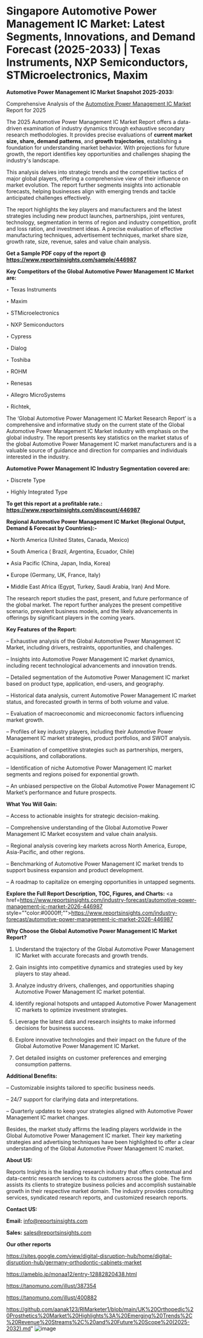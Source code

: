 # Singapore Automotive Power Management IC Market: Latest Segments, Innovations, and Demand Forecast (2025-2033) | Texas Instruments, NXP Semiconductors, STMicroelectronics, Maxim

<strong>Automotive Power Management IC Market Snapshot 2025-2033:</strong>

Comprehensive Analysis of the <a href=https://www.reportsinsights.com/sample/446987>Automotive Power Management IC Market</a> Report for 2025

The 2025 Automotive Power Management IC Market Report offers a data-driven examination of industry dynamics through exhaustive secondary research methodologies. It provides precise evaluations of <strong>current market size, share, demand patterns</strong>, and <strong>growth trajectories</strong>, establishing a foundation for understanding market behavior. With projections for future growth, the report identifies key opportunities and challenges shaping the industry's landscape.

This analysis delves into strategic trends and the competitive tactics of major global players, offering a comprehensive view of their influence on market evolution. The report further segments insights into actionable forecasts, helping businesses align with emerging trends and tackle anticipated challenges effectively.

The report highlights the key players and manufacturers and the latest strategies including new product launches, partnerships, joint ventures, technology, segmentation in terms of region and industry competition, profit and loss ration, and investment ideas. A precise evaluation of effective manufacturing techniques, advertisement techniques, market share size, growth rate, size, revenue, sales and value chain analysis.

<strong>Get a Sample PDF copy of the report @ <a href=https://www.reportsinsights.com/sample/446987 style=color:#0000ff;>https://www.reportsinsights.com/sample/446987</a></strong>

<strong>Key Competitors of the Global Automotive Power Management IC Market are:</strong>

‣ Texas Instruments

‣ Maxim

‣ STMicroelectronics

‣ NXP Semiconductors

‣ Cypress

‣ Dialog

‣ Toshiba

‣ ROHM

‣ Renesas

‣ Allegro MicroSystems

‣ Richtek,

The ‘Global Automotive Power Management IC Market Research Report’ is a comprehensive and informative study on the current state of the Global Automotive Power Management IC Market industry with emphasis on the global industry. The report presents key statistics on the market status of the global Automotive Power Management IC market manufacturers and is a valuable source of guidance and direction for companies and individuals interested in the industry.

<strong>Automotive Power Management IC Industry Segmentation covered are:</strong>

‣ Discrete Type

‣ Highly Integrated Type

<strong>To get this report at a profitable rate.: <a href=https://www.reportsinsights.com/discount/446987 style=color:#0000ff;>https://www.reportsinsights.com/discount/446987</a></strong>

<strong>Regional Automotive Power Management IC Market (Regional Output, Demand &amp; Forecast by Countries):-</strong>

• North America (United States, Canada, Mexico)

• South America ( Brazil, Argentina, Ecuador, Chile)

• Asia Pacific (China, Japan, India, Korea)

• Europe (Germany, UK, France, Italy)

• Middle East Africa (Egypt, Turkey, Saudi Arabia, Iran) And More.

The research report studies the past, present, and future performance of the global market. The report further analyzes the present competitive scenario, prevalent business models, and the likely advancements in offerings by significant players in the coming years.

<strong>Key Features of the Report:</strong>

– Exhaustive analysis of the Global Automotive Power Management IC Market, including drivers, restraints, opportunities, and challenges.

– Insights into Automotive Power Management IC market dynamics, including recent technological advancements and innovation trends.

– Detailed segmentation of the Automotive Power Management IC market based on product type, application, end-users, and geography.

– Historical data analysis, current Automotive Power Management IC market status, and forecasted growth in terms of both volume and value.

– Evaluation of macroeconomic and microeconomic factors influencing market growth.

– Profiles of key industry players, including their Automotive Power Management IC market strategies, product portfolios, and SWOT analysis.

– Examination of competitive strategies such as partnerships, mergers, acquisitions, and collaborations.

– Identification of niche Automotive Power Management IC market segments and regions poised for exponential growth.

– An unbiased perspective on the Global Automotive Power Management IC Market’s performance and future prospects.

<strong>What You Will Gain:</strong>

– Access to actionable insights for strategic decision-making.

– Comprehensive understanding of the Global Automotive Power Management IC Market ecosystem and value chain analysis.

– Regional analysis covering key markets across North America, Europe, Asia-Pacific, and other regions.

– Benchmarking of Automotive Power Management IC market trends to support business expansion and product development.

– A roadmap to capitalize on emerging opportunities in untapped segments.

<strong>Explore the Full Report Description, TOC, Figures, and Charts:</strong>
<a href=https://www.reportsinsights.com/industry-forecast/automotive-power-management-ic-market-2026-446987 style=""color:#0000ff;"">https://www.reportsinsights.com/industry-forecast/automotive-power-management-ic-market-2026-446987</a>

<strong>Why Choose the Global Automotive Power Management IC Market Report?</strong>

1. Understand the trajectory of the Global Automotive Power Management IC Market with accurate forecasts and growth trends.

2. Gain insights into competitive dynamics and strategies used by key players to stay ahead.

3. Analyze industry drivers, challenges, and opportunities shaping Automotive Power Management IC market potential.

4. Identify regional hotspots and untapped Automotive Power Management IC markets to optimize investment strategies.

5. Leverage the latest data and research insights to make informed decisions for business success.

6. Explore innovative technologies and their impact on the future of the Global Automotive Power Management IC Market.

7. Get detailed insights on customer preferences and emerging consumption patterns.

<strong>Additional Benefits:</strong>

– Customizable insights tailored to specific business needs.

– 24/7 support for clarifying data and interpretations.

– Quarterly updates to keep your strategies aligned with Automotive Power Management IC market changes.

Besides, the market study affirms the leading players worldwide in the Global Automotive Power Management IC market. Their key marketing strategies and advertising techniques have been highlighted to offer a clear understanding of the Global Automotive Power Management IC market.

<strong><strong>About US</strong>:</strong>

Reports Insights is the leading research industry that offers contextual and data-centric research services to its customers across the globe. The firm assists its clients to strategize business policies and accomplish sustainable growth in their respective market domain. The industry provides consulting services, syndicated research reports, and customized research reports.

<strong>Contact US:</strong>

<p class=><b>Email:</b> <a href=mailto:info@reportsinsights.com>info@reportsinsights.com</a></p>
<p class=><b>Sales:</b> <a href=mailto:sales@reportsinsights.com>sales@reportsinsights.com</a></p>

<strong>Our other reports</strong>

<a href=https://sites.google.com/view/digital-disruption-hub/home/digital-disruption-hub/germany-orthodontic-cabinets-market>https://sites.google.com/view/digital-disruption-hub/home/digital-disruption-hub/germany-orthodontic-cabinets-market</a>

<a href=https://ameblo.jp/monaa12/entry-12882820438.html>https://ameblo.jp/monaa12/entry-12882820438.html</a>

<a href=https://tanomuno.com/illust/387354>https://tanomuno.com/illust/387354</a>

<a href=https://tanomuno.com/illust/400882>https://tanomuno.com/illust/400882</a>

<a href=https://github.com/aanak123/RIMarketer1/blob/main/UK%20Orthopedic%20Prosthetics%20Market%20Highlights%3A%20Emerging%20Trends%2C%20Revenue%20Streams%2C%20and%20Future%20Scope%20(2025-2032).md>https://github.com/aanak123/RIMarketer1/blob/main/UK%20Orthopedic%20Prosthetics%20Market%20Highlights%3A%20Emerging%20Trends%2C%20Revenue%20Streams%2C%20and%20Future%20Scope%20(2025-2032).md</a>"
![image](https://github.com/user-attachments/assets/1ac2bcda-6a9b-43c6-b6d0-4257951c85d8)
